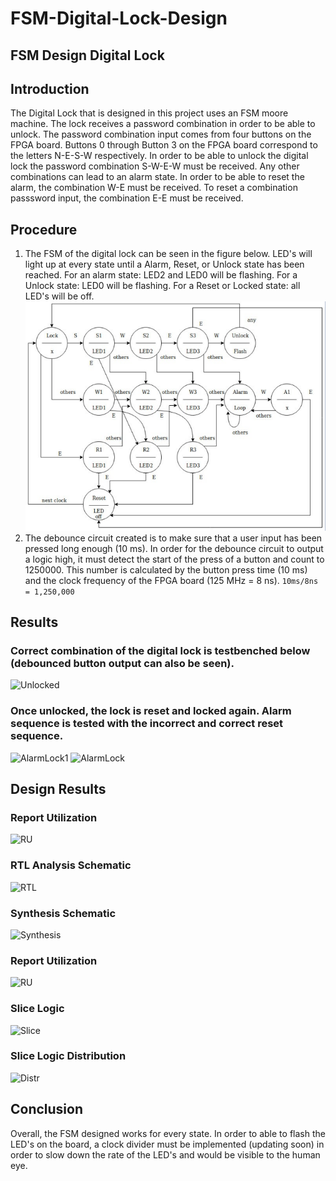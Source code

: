 # FSM-Digital-Lock-Design
## FSM Design Digital Lock

## Introduction
The Digital Lock that is designed in this project uses an FSM moore machine. The lock receives a password combination in order to be able to unlock. The password combination input comes from four buttons on the FPGA board. Buttons 0 through Button 3 on the FPGA board correspond to the letters N-E-S-W respectively. In order to be able to unlock the digital lock the password combination S-W-E-W must be received. Any other combinations can lead to an alarm state. In order to be able to reset the alarm, the combination W-E must be received. To reset a combination passsword input, the combination E-E must be received.

## Procedure
1. The FSM of the digital lock can be seen in the figure below. LED's will light up at every state until a Alarm, Reset, or Unlock state has been reached. For an alarm state: LED2 and LED0 will be flashing. For a Unlock state: LED0 will be flashing. For a Reset or Locked state: all LED's will be off.
![FSM](img/FSM_design.png)
2. The debounce circuit created is to make sure that a user input has been pressed long enough (10 ms). In order for the debounce circuit to output a logic high, it must detect the start of the press of a button and count to 1250000. This number is calculated by the button press time (10 ms) and the clock frequency of the FPGA board (125 MHz = 8 ns). 
```10ms/8ns = 1,250,000```

## Results
### Correct combination of the digital lock is testbenched below (debounced button output can also be seen).
![Unlocked](img/Lock_Sim_Unlock_1.PNG)
### Once unlocked, the lock is reset and locked again. Alarm sequence is tested with the incorrect and correct reset sequence.
![AlarmLock1](img/Lock_Sim_Unlock_LockReset_Alarm.PNG)
![AlarmLock](img/Lock_Sim_Loop_Alarm_DisableAlarm.PNG)

## Design Results
### Report Utilization
![RU](img/report_utilization.PNG)
### RTL Analysis Schematic
![RTL](img/rtl_analysis_schem.PNG)
### Synthesis Schematic
![Synthesis](img/synthesis_schem.PNG)
### Report Utilization
![RU](img/report_utilization.PNG)
### Slice Logic
![Slice](img/report_slice_logic_1.PNG)
### Slice Logic Distribution
![Distr](img/report_slice_logic_distr_2.PNG)

## Conclusion
Overall, the FSM designed works for every state. In order to able to flash the LED's on the board, a clock divider must be implemented (updating soon) in order to slow down the rate of the LED's and would be visible to the human eye.
